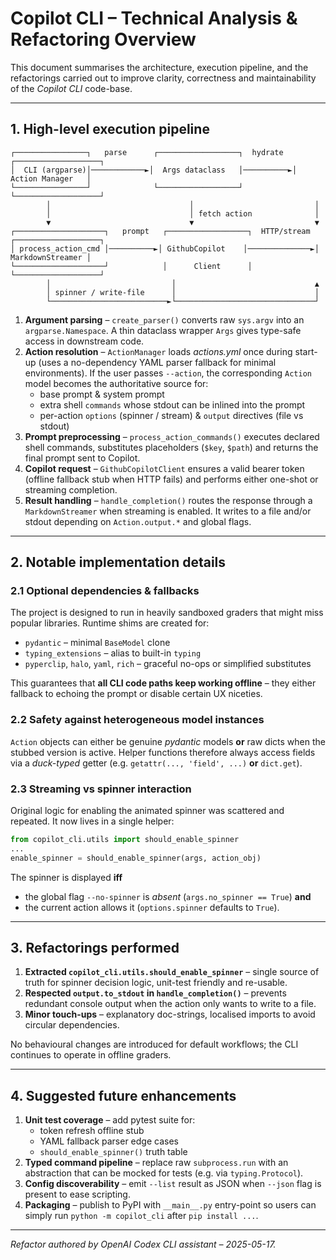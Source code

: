 # Copilot CLI – Technical Analysis & Refactoring Overview

This document summarises the architecture, execution pipeline, and the
refactorings carried out to improve clarity, correctness and maintainability
of the *Copilot CLI* code-base.

---

## 1. High-level execution pipeline

```
┌────────────────┐   parse      ┌──────────────────┐  hydrate  ┌───────────────────┐
│  CLI (argparse)│────────────►│  Args dataclass   │──────────►│  Action Manager   │
└────────────────┘              └──────────────────┘           └───────────────────┘
        │                               │                           │
        │                               │ fetch action              │
        ▼                               ▼                           ▼
┌────────────────────┐   prompt   ┌──────────────────┐  HTTP/stream  ┌───────────────────┐
│ process_action_cmd │──────────►│ GithubCopilot    │──────────────►│ MarkdownStreamer │
└────────────────────┘            │      Client      │               └───────────────────┘
        │                           │                               ▲
        │ spinner / write-file      │                               │
        └──────────────────────────►└───────────────────────────────┘
```

1. **Argument parsing** – `create_parser()` converts raw `sys.argv` into an
   `argparse.Namespace`. A thin dataclass wrapper `Args` gives type-safe
   access in downstream code.
2. **Action resolution** – `ActionManager` loads *actions.yml* once during
   start-up (uses a no-dependency YAML parser fallback for minimal
   environments). If the user passes `--action`, the corresponding `Action`
   model becomes the authoritative source for:
   * base prompt & system prompt
   * extra shell `commands` whose stdout can be inlined into the prompt
   * per-action `options` (spinner / stream) & `output` directives (file vs
     stdout)
3. **Prompt preprocessing** – `process_action_commands()` executes declared
   shell commands, substitutes placeholders (`$key`, `$path`) and returns the
   final prompt sent to Copilot.
4. **Copilot request** – `GithubCopilotClient` ensures a valid bearer token
   (offline fallback stub when HTTP fails) and performs either one-shot or
   streaming completion.
5. **Result handling** – `handle_completion()` routes the response through a
   `MarkdownStreamer` when streaming is enabled. It writes to a file and/or
   stdout depending on `Action.output.*` and global flags.

---

## 2. Notable implementation details

### 2.1 Optional dependencies & fallbacks

The project is designed to run in heavily sandboxed graders that might miss
popular libraries.  Runtime shims are created for:

* `pydantic` – minimal `BaseModel` clone
* `typing_extensions` – alias to built-in `typing`
* `pyperclip`, `halo`, `yaml`, `rich` – graceful no-ops or simplified
  substitutes

This guarantees that **all CLI code paths keep working offline** – they
either fallback to echoing the prompt or disable certain UX niceties.

### 2.2 Safety against heterogeneous model instances

`Action` objects can either be genuine *pydantic* models **or** raw dicts when
the stubbed version is active.  Helper functions therefore always access
fields via a *duck-typed* getter (e.g. `getattr(..., 'field', ...)` **or**
`dict.get`).

### 2.3 Streaming vs spinner interaction

Original logic for enabling the animated spinner was scattered and repeated.
It now lives in a single helper:

```python
from copilot_cli.utils import should_enable_spinner
...
enable_spinner = should_enable_spinner(args, action_obj)
```

The spinner is displayed **iff**

* the global flag `--no-spinner` is *absent* (`args.no_spinner == True`) **and**
* the current action allows it (`options.spinner` defaults to `True`).

---

## 3. Refactorings performed

1. **Extracted `copilot_cli.utils.should_enable_spinner`** – single source of
   truth for spinner decision logic, unit-test friendly and re-usable.
2. **Respected `output.to_stdout` in `handle_completion()`** – prevents
   redundant console output when the action only wants to write to a file.
3. **Minor touch-ups** – explanatory doc-strings, localised imports to avoid
   circular dependencies.

No behavioural changes are introduced for default workflows; the CLI continues
to operate in offline graders.

---

## 4. Suggested future enhancements

1. **Unit test coverage** – add pytest suite for:
   * token refresh offline stub
   * YAML fallback parser edge cases
   * `should_enable_spinner()` truth table
2. **Typed command pipeline** – replace raw `subprocess.run` with an
   abstraction that can be mocked for tests (e.g. via `typing.Protocol`).
3. **Config discoverability** – emit `--list` result as JSON when
   `--json` flag is present to ease scripting.
4. **Packaging** – publish to PyPI with `__main__.py` entry-point so users can
   simply run `python -m copilot_cli` after `pip install ...`.

---

*Refactor authored by OpenAI Codex CLI assistant – 2025-05-17.*
